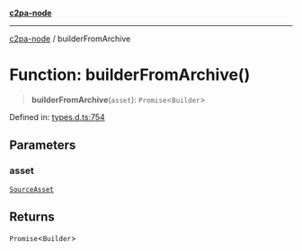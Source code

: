 [**c2pa-node**](../README.md)

***

[c2pa-node](../README.md) / builderFromArchive

# Function: builderFromArchive()

> **builderFromArchive**(`asset`): `Promise`\<`Builder`\>

Defined in: [types.d.ts:754](https://github.com/contentauth/c2pa-node-v2/blob/89b34f9846b48a2d62e217587555c0cf0305136a/js-src/types.d.ts#L754)

## Parameters

### asset

[`SourceAsset`](../type-aliases/SourceAsset.md)

## Returns

`Promise`\<`Builder`\>
